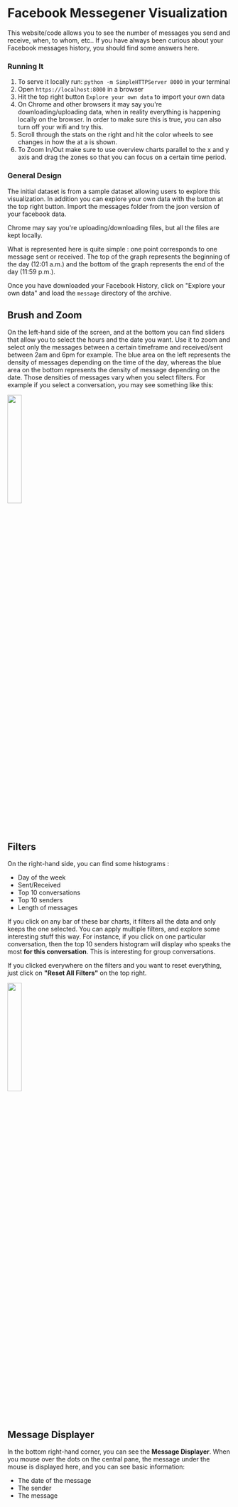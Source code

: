 # Facebook Messegener Visualization

This website/code allows you to see the number of messages you send and receive, when, to whom, etc.. If you have always been curious about your Facebook messages history, you should find some answers here.


### Running It

1. To serve it locally run: `python -m SimpleHTTPServer 8000` in your terminal
2. Open `https://localhost:8000` in a browser
3. Hit the top right button `Explore your own data` to import your own data
4. On Chrome and other browsers it may say you're downloading/uploading data, when in reality everything is happening locally on the browser. In order to make sure this is true, you can also turn off your wifi and try this.
5. Scroll through the stats on the right and hit the color wheels to see changes in how the at a is shown.
6. To Zoom In/Out make sure to use overview charts parallel to the x and y axis and drag the zones so that you can focus on a certain time period.



### General Design

The initial dataset is from a sample dataset allowing users to explore this visualization. In addition you can explore your own data with the button at the top right button. Import the messages folder from the json version of your facebook data.

Chrome may say you're uploading/downloading files, but all the files are kept locally.

What is represented here is quite simple : one point corresponds to one message sent or received. The top of the graph represents the beginning of the day (12:01 a.m.) and the bottom of the graph represents the end of the day (11:59 p.m.).

Once you have downloaded your Facebook History,  click on "Explore your own data" and load the ``message`` directory of the archive.


## Brush and Zoom



On the left-hand side of the screen, and at the bottom you can find sliders that allow you to select the hours and the date you want. Use it to zoom and select only the messages between a certain timeframe and received/sent between 2am and 6pm for example.
The blue area on the left represents the density of messages depending on the time of the day, whereas the blue area on the bottom represents the density of message depending on the date.
Those densities of messages vary when you select filters. For example if you select a conversation, you may see something like this:

<img src="https://github.com/easeto/Ethi-FB-Product/blob/main/img/zoom_demo.gif" height="25%" width="25%"> 

## Filters

On the right-hand side, you can find some histograms :
- Day of the week
- Sent/Received
- Top 10 conversations
- Top 10 senders
- Length of messages

If you click on any bar of these bar charts, it filters all the data and only keeps the one selected. You can apply multiple filters, and explore some interesting stuff this way.
For instance, if you click on one particular conversation, then the top 10 senders histogram will display who speaks the most **for this conversation**. This is interesting for group conversations.

If you clicked everywhere on the filters and you want to reset everything, just click on **"Reset All Filters"** on the top right.

<img src="https://github.com/easeto/Ethi-FB-Product/blob/main/img/color_demo.gif" height="25%" width="25%"> 

## Message Displayer

In the bottom right-hand corner, you can see the **Message Displayer**. When you mouse over the dots on the central pane, the message under the mouse is displayed here, and you can see basic information:
- The date of the message
- The sender
- The message
